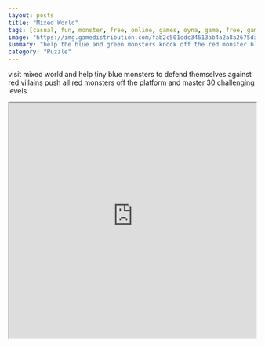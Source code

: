 ```yaml
---
layout: posts
title: "Mixed World"
tags: [casual, fun, monster, free, online, games, oyna, game, free, games, play, play, games]
image: "https://img.gamedistribution.com/fab2c501cdc34613ab4a2a8a2675dafb-512x512.jpeg"
summary: "help the blue and green monsters knock off the red monster blocks each monster has a special ability use your mouse to click a monster in order to use it  free online games oyna game free games play play games"
category: "Puzzle"
---
```


visit mixed world and help tiny blue monsters to defend themselves against red villains push all red monsters off the platform and master 30 challenging levels

<iframe width="100%" height="480px;" src="https://html5.gamedistribution.com/fab2c501cdc34613ab4a2a8a2675dafb/"></iframe>